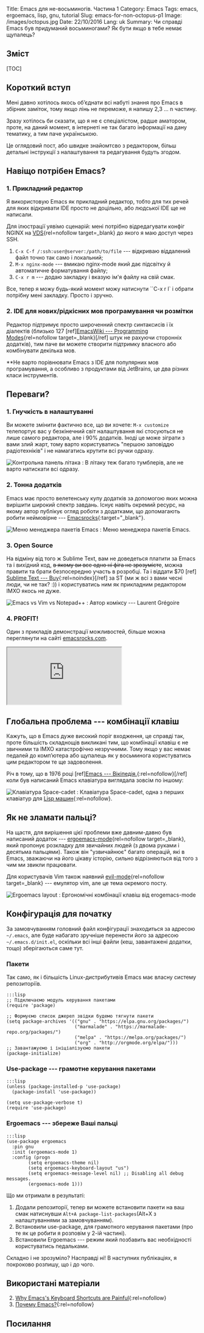 Title: Emacs для не-восьминогів. Частина 1
Category: Emacs
Tags: emacs, ergoemacs, lisp, gnu, tutorial
Slug: emacs-for-non-octopus-p1
Image: /images/octopus.jpg
Date: 22/10/2016
Lang: uk
Summary: Чи справді Emacs був придуманий восьминогами?
          Як бути якщо в тебе немає щупалець?

## Зміст

[TOC]

## Короткий вступ

Мені давно хотілось якось об’єднати всі набуті знання про Emacs в збірник заміток, тому якщо лінь не
переможе, я напишу 2,3 ... n частину.

Зразу хотілось би сказати, що я не є спеціалістом, радше аматором, проте, на даний момент, в
інтернеті не так багато інформації на дану тематику, а тим паче українською. 

Це оглядовий пост, або швидке знайомтсво з редактором, більш детальні інструкції з налаштування та
редагування будуть згодом.


## Навіщо потрібен Emacs?

### 1. Прикладний редактор

Я використовую Emacs як прикладний редактор, тобто для тих речей для яких відкривати IDE просто не
доцільно, або людської IDE ще не написали.

Для ілюстрації уявімо сценарій: мені потрібно відредагувати конфіг NGINX
на [VDS](https://m.do.co/c/6463f665f8bc){rel=nofollow target=_blank} до якого я маю доступ через SSH.

1. `C-x C-f /:ssh:user@server:/path/to/file` --- відкриваю віддалений файл точно так само і локальний;
2. `M-x nginx-mode` --- вмикаю nginx-mode який дає підсвітку й автоматичне форматування файлу;
3. `C-x r m` --- додаю закладку і вказую ім'я файлу на свій смак.

Все, тепер я можу будь-який момент можу натиснути ``C-x r l` і обрати потрібну мені
закладку. Просто і зручно.

### 2. IDE для нових/рідкісних мов програмування чи розмітки

Редактор підтримує просто широченний спектр синтаксисів і їх діалектів (близько
127 [ref][EmacsWiki --- Programming Modes](https://goo.gl/bgQtQb){rel=nofollow target=_blank}[/ref]
штук не рахуючи сторонніх додатків), тим паче ви можете створити підтримку власного або комбінувати
декілька мов.

**Не варто порівнювати Emacs з IDE для популярних мов програмування, а особливо з продуктами від
JetBrains, це два різних класи інструментів.

## Переваги?

### 1. Гнучкість в налаштуванні

Ви можете змінити фактично все, що ви хочете: `M-x customize` телепортує вас у безкінечний світ
налаштування які стосуються не лише самого редактора, але і 90% додатків. Іноді це може зіграти з
вами злий жарт, тому варто користуватись "першою заповіддю радіотехніків" і не намагатись крутити
всі ручки одразу.

![Контрольна панель літака](images/plane-control-panel.jpg)
: В літаку теж багато тумблерів, але не варто натискати всі одразу.

### 2. Тонна додатків

Emacs має просто велетенську купу додатків за допомогою яких можна вирішити широкий спектр завдань.
Існує навіть окремий ресурс, на якому автор публікує огляд роботи з додатками, що допомагають робити
неймовірне --- [Emacsrocks](http://emacsrocks.com/){:target="_blank"}.

![Меню менеджера пакетів Emacs](/images/emacs-packages.png)
: Меню менеджера пакетів Emacs.

### 3. Open Source

На відміну від того ж Sublime Text, вам не доведеться платити за Emacs та і вихідний код, <s>в якому
ви все одно ні фіга не зрозумієте</s>, можна правити та брати безпосередню участь в розробці. Та і
віддати $70 [ref] [Sublime Text --- Buy](https://www.sublimetext.com/buy){:rel=noindex}[/ref] за ST
(ми ж всі з вами чесні люди, чи не так?  :)) і користуватись ним як прикладним редактором ІМХО якось
не дуже.

![Emacs vs Vim vs Notepad++](images/emacs-vs-vim-vs-notepad.png)
: Автор коміксу --- Laurent Grégoire


### 4. PROFIT!

Один з прикладів демонстрації можливостей, більше можна переглянути на
сайті [emacsrocks.com](https://emacsrocks.com).

<div class="embed-responsive embed-responsive-16by9">
<iframe class="embed-responsive-item" src="https://www.youtube.com/embed/jNa3axo40qM">
</iframe>
</div> 

## Глобальна проблема --- комбінації клавіш

Кажуть, що в Emacs дуже високий поріг входження, це справді так, проте більшість складнощів
викликані тим, що комбінації клавіш є не звичними та ІМХО катастрофічно незручними. Тому якщо у вас
немає педалей до комп’ютера або щупалець як у восьминога користуватись цим редактором те ще
задоволення.

Річ в тому, що в 1976 році
[ref][Emacs --- Вікіпедія.](https://uk.wikipedia.org/wiki/Emacs){:rel=nofollow}[/ref] коли був
написаний Emacs клавіатура виглядала зовсім по іншому:

![Клавіатура Space-cadet](/images/emacs-keyboard.jpg)
: Клавіатура Space-cadet, одна з перших клавіатур для
[Lisp машин](https://wikipedia.org/){:rel=nofollow}.

## Як не зламати пальці?

На щастя, для вирішення цієї проблеми вже давним-давно був написаний додаток
--- [ergoemacs-mode](https://ergoemacs.github.io/){rel=nofollow target=_blank}, який пропонує
розкладку для звичайних людей (з двома руками і десятьма пальцями). Також він "узвичайнює" багато
операцій, які в Emacs, зважаючи на його цікаву історію, сильно відрізняються від того з чим ми
звикли працювати.

Для користувачів Vim також
наявний [evil-mode](https://bitbucket.org/lyro/evil/wiki/Home){rel=nofollow target=_blank} ---
емулятор vim, але це тема окремого посту.


![Ergoemacs layout](images/ergoemacs-layout-us.png)
: Ергономічні комбінації клавіш від erogemacs-mode

## Конфігурація для початку

За замовчуванням головний файл конфігурації знаходиться за адресою `~/.emacs`, але буде набагато
зручніше перенести його за адресою `~/.emacs.d/init.el`, оскільки всі інші файли (кеш, завантажені
додатки, тощо) зберігаються саме тут.

### Пакети

Так само, як і більшість Linux-дистрибутивів Emacs має власну систему репозиторіїв.

```
:::lisp
;; Підключаємо модуль керування пакетами
(require 'package)

;; Формуємо список джерел звідки будемо тягнути пакети
(setq package-archives '(("gnu" . "https://elpa.gnu.org/packages/")
                         ("marmalade" . "https://marmalade-repo.org/packages/")
                         ("melpa" . "https://melpa.org/packages/")
						 ("org" . "http://orgmode.org/elpa/")))
;; Завантажуємо і ініціалізуємо пакети
(package-initialize)
```

### Use-package --- грамотне керування пакетами


```
:::lisp
(unless (package-installed-p 'use-package)
  (package-install 'use-package))
  
(setq use-package-verbose t)
(require 'use-package)
```

### Ergoemacs --- збереже Ваші пальці

```
:::lisp
(use-package ergoemacs
  :pin gnu
  :init (ergoemacs-mode 1)
  :config (progn 
	    (setq ergoemacs-theme nil)
	    (setq ergoemacs-keyboard-layout "us")
	    (setq ergoemacs-message-level nil) ;; Disabling all debug messages.
	    (ergoemacs-mode 1)))
```

Що ми отримали в результаті:

1. Додали репозиторії, тепер ви можете встановити пакети на ваш смак натиснувши `Alt+A
   package-list-packages`(Alt+X з налаштуваннями за замовчуванням).
2. Встановили use-package, для грамотного керування пакетами (про те як це робити я розповім у 2-ій
   частині).
3. Встановили Ergoemacs --- режим який позбавить вас необхідності користуватись педальками.

Складно і не зрозуміло? Насправді ні! В наступних публікаціях, я покроково розпишу, що і до чого.

## Використані матеріали
2. [Why Emacs's Keyboard Shortcuts are Painful](https://goo.gl/LDjHrl){:rel=nofollow}
3. [Почему Emacs?](http://goo.gl/c3NYy8){:rel=nofollow}

## Посилання
